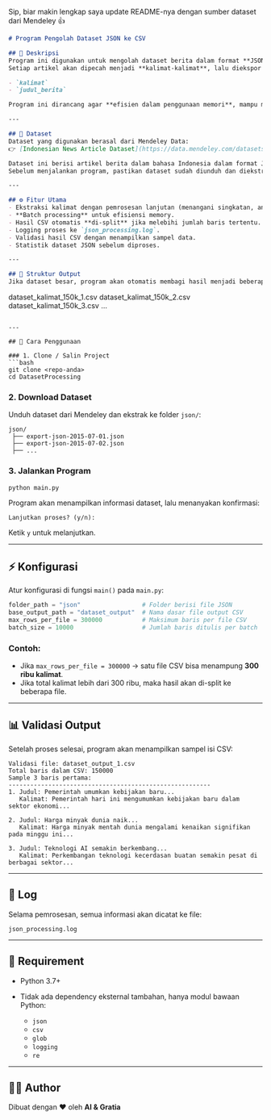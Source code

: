Sip, biar makin lengkap saya update README-nya dengan sumber dataset dari Mendeley 👍

```markdown
# Program Pengolah Dataset JSON ke CSV

## 📌 Deskripsi
Program ini digunakan untuk mengolah dataset berita dalam format **JSON** menjadi file **CSV**.  
Setiap artikel akan dipecah menjadi **kalimat-kalimat**, lalu diekspor ke CSV dengan dua kolom utama:

- `kalimat`
- `judul_berita`

Program ini dirancang agar **efisien dalam penggunaan memori**, mampu menangani dataset besar (hingga ratusan ribu file JSON).

---

## 📂 Dataset
Dataset yang digunakan berasal dari Mendeley Data:  
👉 [Indonesian News Article Dataset](https://data.mendeley.com/datasets/2zpbjs22k3/1)

Dataset ini berisi artikel berita dalam bahasa Indonesia dalam format JSON.  
Sebelum menjalankan program, pastikan dataset sudah diunduh dan diekstrak ke folder `json/`.

---

## ⚙️ Fitur Utama
- Ekstraksi kalimat dengan pemrosesan lanjutan (menangani singkatan, angka, dsb).
- **Batch processing** untuk efisiensi memory.
- Hasil CSV otomatis **di-split** jika melebihi jumlah baris tertentu.
- Logging proses ke `json_processing.log`.
- Validasi hasil CSV dengan menampilkan sampel data.
- Statistik dataset JSON sebelum diproses.

---

## 📂 Struktur Output
Jika dataset besar, program akan otomatis membagi hasil menjadi beberapa file:

```

dataset\_kalimat\_150k\_1.csv
dataset\_kalimat\_150k\_2.csv
dataset\_kalimat\_150k\_3.csv
...

````

---

## 🚀 Cara Penggunaan

### 1. Clone / Salin Project
```bash
git clone <repo-anda>
cd DatasetProcessing
````

### 2. Download Dataset

Unduh dataset dari Mendeley dan ekstrak ke folder `json/`:

```
json/
 ├── export-json-2015-07-01.json
 ├── export-json-2015-07-02.json
 ├── ...
```

### 3. Jalankan Program

```bash
python main.py
```

Program akan menampilkan informasi dataset, lalu menanyakan konfirmasi:

```
Lanjutkan proses? (y/n):
```

Ketik `y` untuk melanjutkan.

---

## ⚡ Konfigurasi

Atur konfigurasi di fungsi `main()` pada `main.py`:

```python
folder_path = "json"                 # Folder berisi file JSON
base_output_path = "dataset_output"  # Nama dasar file output CSV
max_rows_per_file = 300000           # Maksimum baris per file CSV
batch_size = 10000                   # Jumlah baris ditulis per batch
```

### Contoh:

* Jika `max_rows_per_file = 300000` → satu file CSV bisa menampung **300 ribu kalimat**.
* Jika total kalimat lebih dari 300 ribu, maka hasil akan di-split ke beberapa file.

---

## 📊 Validasi Output

Setelah proses selesai, program akan menampilkan sampel isi CSV:

```
Validasi file: dataset_output_1.csv
Total baris dalam CSV: 150000
Sample 3 baris pertama:
--------------------------------------------------------
1. Judul: Pemerintah umumkan kebijakan baru...
   Kalimat: Pemerintah hari ini mengumumkan kebijakan baru dalam sektor ekonomi...

2. Judul: Harga minyak dunia naik...
   Kalimat: Harga minyak mentah dunia mengalami kenaikan signifikan pada minggu ini...

3. Judul: Teknologi AI semakin berkembang...
   Kalimat: Perkembangan teknologi kecerdasan buatan semakin pesat di berbagai sektor...
```

---

## 📝 Log

Selama pemrosesan, semua informasi akan dicatat ke file:

```
json_processing.log
```

---

## 🔧 Requirement

* Python 3.7+
* Tidak ada dependency eksternal tambahan, hanya modul bawaan Python:

  * `json`
  * `csv`
  * `glob`
  * `logging`
  * `re`

---

## 👨‍💻 Author

Dibuat dengan ❤️ oleh **AI & Gratia**